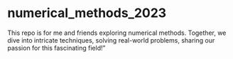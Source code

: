 # numerical_methods_2023
This repo is for me and friends exploring numerical methods. Together, we dive into intricate techniques, solving real-world problems, sharing our passion for this fascinating field!"
